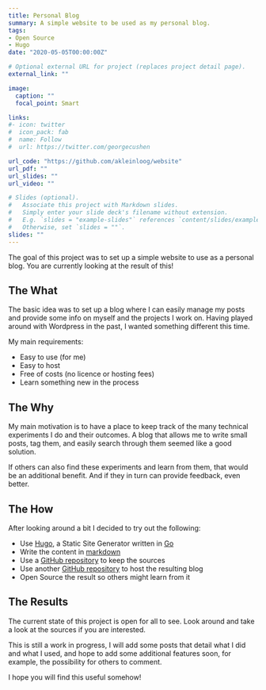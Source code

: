 ```yaml
---
title: Personal Blog
summary: A simple website to be used as my personal blog.
tags:
- Open Source
- Hugo
date: "2020-05-05T00:00:00Z"

# Optional external URL for project (replaces project detail page).
external_link: ""

image:
  caption: ""
  focal_point: Smart

links:
#- icon: twitter
#  icon_pack: fab
#  name: Follow
#  url: https://twitter.com/georgecushen

url_code: "https://github.com/akleinloog/website"
url_pdf: ""
url_slides: ""
url_video: ""

# Slides (optional).
#   Associate this project with Markdown slides.
#   Simply enter your slide deck's filename without extension.
#   E.g. `slides = "example-slides"` references `content/slides/example-slides.md`.
#   Otherwise, set `slides = ""`.
slides: ""
---
```


The goal of this project was to set up a simple website to use as a personal blog.
You are currently looking at the result of this!

## The What

The basic idea was to set up a blog where I can easily manage my posts and provide some info on myself and the projects I work on.
Having played around with Wordpress in the past, I wanted something different this time.

My main requirements:
* Easy to use (for me)
* Easy to host
* Free of costs (no licence or hosting fees)
* Learn something new in the process


## The Why

My main motivation is to have a place to keep track of the many technical experiments I do and their outcomes.
A blog that allows me to write small posts, tag them, and easily search through them seemed like a good solution.

If others can also find these experiments and learn from them, that would be an additional benefit. And if they in turn can provide feedback, even better.

## The How

After looking around a bit I decided to try out the following:
* Use [Hugo](https://gohugo.io/), a Static Site Generator written in [Go](https://golang.org/)
* Write the content in [markdown](https://www.markdownguide.org/)
* Use a [GitHub repository](https://github.com/akleinloog/website) to keep the sources
* Use another [GitHub repository](https://github.com/akleinloog/akleinloog.github.io) to host the resulting blog
* Open Source the result so others might learn from it

## The Results

The current state of this project is open for all to see. Look around and take a look at the sources if you are interested.

This is still a work in progress, I will add some posts that detail what I did and what I used, and hope to add some additional features soon, for example, the possibility for others to comment.

I hope you will find this useful somehow!